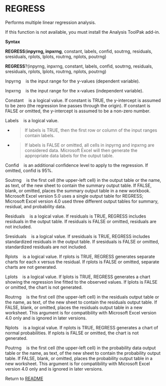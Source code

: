 # REGRESS

Performs multiple linear regression analysis.

If this function is not available, you must install the Analysis ToolPak
add-in.

**Syntax**

**REGRESS**(**inpyrng, inpxrng**, constant, labels, confid, soutrng,
residuals, sresiduals, rplots, lplots, routrng, nplots, poutrng)

**REGRESS**?(inpyrng, inpxrng, constant, labels, confid, soutrng,
residuals, sresiduals, rplots, lplots, routrng, nplots, poutrng)

Inpyrng&nbsp;&nbsp;&nbsp;&nbsp;is the input range for the y-values
(dependent variable).

Inpxrng&nbsp;&nbsp;&nbsp;&nbsp;is the input range for the x-values
(independent variable).

Constant&nbsp;&nbsp;&nbsp;&nbsp;is a logical value. If constant is TRUE,
the y-intercept is assumed to be zero (the regression line passes
through the origin). If constant is FALSE or omitted, the y-intercept is
assumed to be a non-zero number.

Labels&nbsp;&nbsp;&nbsp;&nbsp;is a logical value.

  - > If labels is TRUE, then the first row or column of the input
    > ranges contain labels.

  - > If labels is FALSE or omitted, all cells in inpyrng and inpxrng
    > are considered data. Microsoft Excel will then generate the
    > appropriate data labels for the output table.


Confid&nbsp;&nbsp;&nbsp;&nbsp;is an additional confidence level to apply
to the regression. If omitted, confid is 95%.

Soutrng&nbsp;&nbsp;&nbsp;&nbsp;is the first cell (the upper-left cell)
in the output table or the name, as text, of the new sheet to contain
the summary output table. If FALSE, blank, or omitted, places the
summary output table in a new workbook. Microsoft Excel version 5.0 uses
a single output table for REGRESS; Microsoft Excel version 4.0 used
three different output tables for summary, residual, and probability
data.

Residuals&nbsp;&nbsp;&nbsp;&nbsp;is a logical value. If residuals is
TRUE, REGRESS includes residuals in the output table. If residuals is
FALSE or omitted, residuals are not included.

Sresiduals&nbsp;&nbsp;&nbsp;&nbsp;is a logical value. If sresiduals is
TRUE, REGRESS includes standardized residuals in the output table. If
sresiduals is FALSE or omitted, standardized residuals are not included.

Rplots&nbsp;&nbsp;&nbsp;&nbsp;is a logical value. If rplots is TRUE,
REGRESS generates separate charts for each x versus the residual. If
rplots is FALSE or omitted, separate charts are not generated.

Lplots&nbsp;&nbsp;&nbsp;&nbsp;is a logical value. If lplots is TRUE,
REGRESS generates a chart showing the regression line fitted to the
observed values. If lplots is FALSE or omitted, the chart is not
generated.

Routrng&nbsp;&nbsp;&nbsp;&nbsp;is the first cell (the upper-left cell)
in the residuals output table or the name, as text, of the new sheet to
contain the residuals output table. If FALSE, blank, or omitted, places
the residuals output table in a new worksheet. This argument is for
compatibility with Microsoft Excel version 4.0 only and is ignored in
later versions.

Nplots&nbsp;&nbsp;&nbsp;&nbsp;is a logical value. If nplots is TRUE,
REGRESS generates a chart of normal probabilities. If nplots is FALSE or
omitted, the chart is not generated.

Poutrng&nbsp;&nbsp;&nbsp;&nbsp;is the first cell (the upper-left cell)
in the probability data output table or the name, as text, of the new
sheet to contain the probability output table. If FALSE, blank, or
omitted, places the probability output table in a new worksheet. This
argument is for compatibility with Microsoft Excel version 4.0 only and
is ignored in later versions.



Return to [README](README.md#R)

